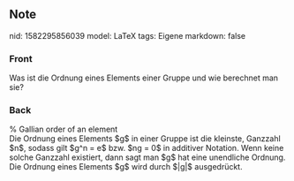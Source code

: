 ## Note
nid: 1582295856039
model: LaTeX
tags: Eigene
markdown: false

### Front
Was ist die Ordnung eines Elements einer Gruppe und wie berechnet man sie?

### Back
<div>
  % Gallian order of an element
</div>Die Ordnung eines Elements $g$ in einer Gruppe ist die
kleinste, Ganzzahl $n$, sodass gilt $g^n = e$ bzw. $ng = 0$ in
additiver Notation. Wenn keine solche Ganzzahl existiert, dann sagt
man $g$ hat eine unendliche Ordnung. Die Ordnung eines Elements $g$
wird durch $|g|$ ausgedrückt.
